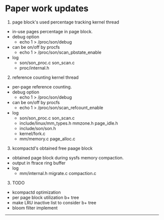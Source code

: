 Paper work updates
======================================

1. page block's used percentage tracking kernel thread
  + in-use pages percentage in page block.
  + debug option
    + echo 1 > /proc/son/debug
  + can be on/off by procfs 
    + echo 1 > /proc/son/scan_pbstate_enable 
  + log 
    + son/son_proc.c son_scan.c
    + proc/internal.h

2. reference counting kernel thread  
  + per-page reference counting.
  + debug option
    + echo 1 > /proc/son/debug
  + can be on/off by procfs 
    + echo 1 > /proc/son/scan_refcount_enable
  + log
    + son/son_proc.c son_scan.c
    + include/linux/mm_types.h mmzone.h page_idle.h
    + include/son/son.h
    + kernel/fork.c
    + mm/memory.c page_alloc.c
  

3. kcompactd's obtained free paage block 
  + obtained page block during sysfs memory compaction.
  + output in ftrace ring buffer 
  + log 
    + mm/internal.h migrate.c compaction.c

3. TODO 
  + kcompactd optimization 
  + per page block utilization b+ tree
  + make LRU inactive list to consider b+ tree 
  + bloom filter implement  

--------------------------------------


